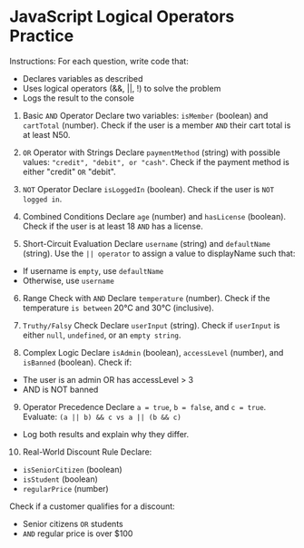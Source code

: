 # JavaScript Logical Operators Practice

Instructions: For each question, write code that:
- Declares variables as described
- Uses logical operators (&&, ||, !) to solve the problem
- Logs the result to the console

1. Basic `AND` Operator
Declare two variables: `isMember` (boolean) and `cartTotal` (number). Check if the user is a member `AND` their cart total is at least N50.

2. `OR` Operator with Strings
Declare `paymentMethod` (string) with possible values: `"credit", "debit", or "cash"`. Check if the payment method is either "credit" `OR` "debit".

3. `NOT` Operator
Declare `isLoggedIn` (boolean). Check if the user is `NOT logged in`.

4. Combined Conditions
Declare `age` (number) and `hasLicense` (boolean). Check if the user is at least 18 `AND` has a license.

5. Short-Circuit Evaluation
Declare `username` (string) and `defaultName` (string). Use the `|| operator` to assign a value to displayName such that:
- If username is `empty`, use `defaultName`
- Otherwise, use `username`

6. Range Check with `AND`
Declare `temperature` (number). Check if the temperature `is between` 20°C and 30°C (inclusive).

7. `Truthy/Falsy` Check
Declare `userInput` (string). Check if `userInput` is either `null`, `undefined`, or an `empty string`.

8. Complex Logic
Declare `isAdmin` (boolean), `accessLevel` (number), and `isBanned` (boolean). Check if:
- The user is an admin OR has accessLevel > 3
- AND is NOT banned

9. Operator Precedence
Declare `a = true`, `b = false`, and `c = true`. Evaluate:
`(a || b) && c vs a || (b && c)`
- Log both results and explain why they differ.

10. Real-World Discount Rule
Declare:
- `isSeniorCitizen` (boolean)
- `isStudent` (boolean)
- `regularPrice` (number)

Check if a customer qualifies for a discount:
- Senior citizens `OR` students
- `AND` regular price is over $100